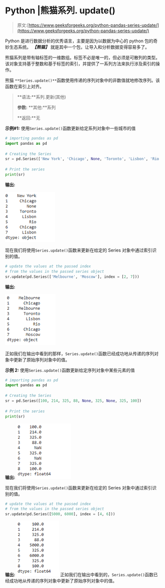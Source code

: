 # Python |熊猫系列. update()

> 原文:[https://www.geeksforgeeks.org/python-pandas-series-update/](https://www.geeksforgeeks.org/python-pandas-series-update/)

Python 是进行数据分析的优秀语言，主要是因为以数据为中心的 python 包的奇妙生态系统。 ***【熊猫】*** 就是其中一个包，让导入和分析数据变得容易多了。

熊猫系列是带有轴标签的一维数组。标签不必是唯一的，但必须是可散列的类型。该对象支持基于整数和基于标签的索引，并提供了一系列方法来执行涉及索引的操作。

熊猫 `**Series.update()**`函数使用传递的序列对象中的非数值就地修改序列。该函数在索引上对齐。

> **语法:**系列.更新(其他)
> 
> **参数:**
> **其他:**系列
> 
> **返回:**无

**示例#1:** 使用`Series.update()`函数更新给定系列对象中一些城市的值

```py
# importing pandas as pd
import pandas as pd

# Creating the Series
sr = pd.Series(['New York', 'Chicago', None, 'Toronto', 'Lisbon', 'Rio', 'Chicago', 'Lisbon'])

# Print the series
print(sr)
```

**输出:**

![](img/4de97f4a5f56cb851298922e7026e5f1.png)

现在我们将使用`Series.update()`函数来更新在给定的 Series 对象中通过索引识别的值。

```py
# update the values at the passed index
# from the values in the passed series object
sr.update(pd.Series(['Melbourne', 'Moscow'], index = [2, 7]))
```

**输出:**

![](img/d4366f3cf4e1e51da72257484a5d400d.png)

正如我们在输出中看到的那样，`Series.update()`函数已经成功地从传递的序列对象中更新了原始序列对象中的值。

**示例 2:** 使用`Series.update()`函数更新给定序列对象中某些元素的值

```py
# importing pandas as pd
import pandas as pd

# Creating the Series
sr = pd.Series([100, 214, 325, 88, None, 325, None, 325, 100])

# Print the series
print(sr)
```

**输出:**
![](img/d04d01a90ce4002f3facd9a8bd6c5912.png)

现在我们将使用`Series.update()`函数来更新在给定的 Series 对象中通过索引识别的值。

```py
# update the values at the passed index
# from the values in the passed series object
sr.update(pd.Series([5000, 6000], index = [4, 6]))
```

**输出:**
![](img/e9e75cabefaf5a8753a9b5adf1783be2.png)
正如我们在输出中看到的，`Series.update()`函数已经成功地从传递的序列对象中更新了原始序列对象中的值。